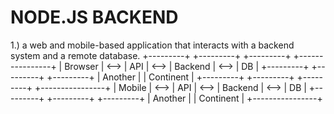 # NODE.JS BACKEND
1.) a web and mobile-based application that interacts with a backend system and a remote database.
+---------+       +---------+       +---------+       +----------------+
| Browser | <--> |  API    | <--> | Backend | <--> |     DB         |
+---------+       +---------+       +---------+       | Another       |
                                                      | Continent     |
+---------+       +---------+       +---------+       +----------------+
| Mobile  | <--> |  API    | <--> | Backend | <--> |     DB         |
+---------+       +---------+       +---------+       | Another       |
                                                      | Continent     |
                                                      +----------------+
